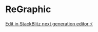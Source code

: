 # ReGraphic

[Edit in StackBlitz next generation editor ⚡️](https://stackblitz.com/~/github.com/pascopg/ReGraphic)